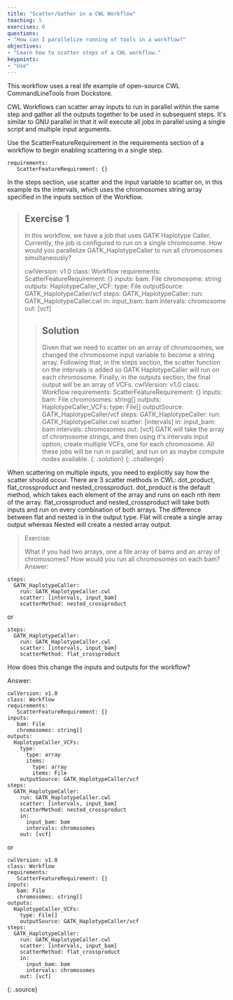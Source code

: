 ```yaml
---
title: "Scatter/Gather in a CWL Workflow"
teaching: 5
exercises: 0
questions:
- "How can I parallelize running of tools in a workflow?"
objectives:
- "Learn how to scatter steps of a CWL workflow."
keypoints:
- "Use"
---
```

This workflow uses a real life example of open-source CWL CommandLineTools from Dockstore.

CWL Workflows can scatter array inputs to run in parallel within the same step and gather all the outputs together to be used in subsequent steps. It's similar to GNU parallel in that it will execute all jobs in parallel using a single script and multiple input arguments.

Use the ScatterFeatureRequirement in the requirements section of a workflow to begin enabling scattering in a single step.

~~~
requirements:
   ScatterFeatureRequirement: {}
~~~

In the steps section, use scatter and the input variable to scatter on, in this example its the intervals, which uses the chromosomes string array specified in the inputs section of the Workflow.

> ## Exercise 1
>
> In this workflow, we have a job that uses GATK Haplotype Caller. Currently, the job is configured to run on a single chromosome. How would you parallelize GATK_HaplotypeCaller to run all chromosomes simultaneously?
> 
> cwlVersion: v1.0
> class: Workflow
> requirements:
>    ScatterFeatureRequirement: {}
> inputs:
>    bam: File
>    chromosome: string
> outputs:
>   HaplotypeCaller_VCF:
>     type: File
>     outputSource: GATK_HaplotypeCaller/vcf
> steps:
>   GATK_HaplotypeCaller:
>     run: GATK_HaplotypeCaller.cwl
>     in:
>       input_bam: bam
>       intervals: chromosome
>     out: [vcf]
>
> > ## Solution
> > Given that we need to scatter on an array of chromosomes, we changed the chromosome input variable to become a string array. Following that, in the steps section, the scatter function on the intervals is added so GATK HaplotypeCaller will run on each chromosome. Finally, in the outputs section, the final output will be an array of VCFs.
> > cwlVersion: v1.0
> > class: Workflow
> > requirements:
> >    ScatterFeatureRequirement: {}
> > inputs:
> >    bam: File
> >    chromosomes: string[]
> > outputs:
> >   HaplotypeCaller_VCFs:
> >     type: File[]
> >     outputSource: GATK_HaplotypeCaller/vcf
> > steps:
> >   GATK_HaplotypeCaller:
> >     run: GATK_HaplotypeCaller.cwl
> >     scatter: [intervals]
> >     in:
> >       input_bam: bam
> >       intervals: chromosomes
> >     out: [vcf]
> > GATK will take the array of chromosome strings, and then using it's intervals input option, create multiple VCFs, one for each chromosome. All these jobs will be run in parallel, and run on as maybe compute nodes available.
> {: .solution}
{: .challenge}

When scattering on multiple inputs, you need to explicitly say how the scatter should occur. There are 3 scatter methods in CWL: dot_product, flat_crossproduct and nested_crossproduct. dot_product is the default method, which takes each element of the array and runs on each nth item of the array. flat_crossproduct and nested_crossproduct will take both inputs and run on every combination of both arrays. The difference between flat and nested is in the output type. Flat will create a single array output whereas Nested will create a nested array output.

> Exercise: 
>
> What if you had two arrays, one a file array of bams and an array of chromosomes? How would you run all chromosomes on each bam?
Answer:

~~~
steps:
  GATK_HaplotypeCaller:
    run: GATK_HaplotypeCaller.cwl
    scatter: [intervals, input_bam]
    scatterMethod: nested_crossproduct
~~~

or 

~~~
steps:
  GATK_HaplotypeCaller:
    run: GATK_HaplotypeCaller.cwl
    scatter: [intervals, input_bam]
    scatterMethod: flat_crossproduct
~~~

How does this change the inputs and outputs for the workflow?

Answer:

~~~
cwlVersion: v1.0
class: Workflow
requirements:
   ScatterFeatureRequirement: {}
inputs:
   bam: File
   chromosomes: string[]
outputs:
  HaplotypeCaller_VCFs:
    type:
      type: array
      items:
        type: array
        items: File
    outputSource: GATK_HaplotypeCaller/vcf
steps:
  GATK_HaplotypeCaller:
    run: GATK_HaplotypeCaller.cwl
    scatter: [intervals, input_bam]
    scatterMethod: nested_crossproduct
    in:
      input_bam: bam
      intervals: chromosomes
    out: [vcf]
~~~

or

~~~
cwlVersion: v1.0
class: Workflow
requirements:
   ScatterFeatureRequirement: {}
inputs:
   bam: File
   chromosomes: string[]
outputs:
  HaplotypeCaller_VCFs:
    type: File[]
    outputSource: GATK_HaplotypeCaller/vcf
steps:
  GATK_HaplotypeCaller:
    run: GATK_HaplotypeCaller.cwl
    scatter: [intervals, input_bam]
    scatterMethod: flat_crossproduct
    in:
      input_bam: bam
      intervals: chromosomes
    out: [vcf]
~~~

{: .source}
